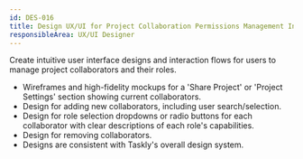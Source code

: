 ```yaml
---
id: DES-016
title: Design UX/UI for Project Collaboration Permissions Management Interface
responsibleArea: UX/UI Designer
---
```

Create intuitive user interface designs and interaction flows for users to manage project collaborators and their roles.
- Wireframes and high-fidelity mockups for a 'Share Project' or 'Project Settings' section showing current collaborators.
- Design for adding new collaborators, including user search/selection.
- Design for role selection dropdowns or radio buttons for each collaborator with clear descriptions of each role's capabilities.
- Design for removing collaborators.
- Designs are consistent with Taskly's overall design system.